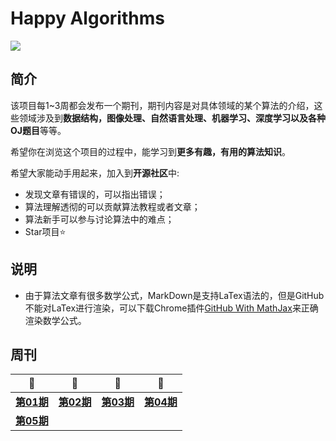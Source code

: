 # Happy Algorithms 
![](https://pbs.twimg.com/media/C9Yn_oaUQAAz-Ph.jpg)

## 简介
该项目每1~3周都会发布一个期刊，期刊内容是对具体领域的某个算法的介绍，这些领域涉及到**数据结构，图像处理、自然语言处理、机器学习、深度学习以及各种OJ题目**等等。

希望你在浏览这个项目的过程中，能学习到**更多有趣，有用的算法知识**。

希望大家能动手用起来，加入到**开源社区**中:

- 发现文章有错误的，可以指出错误；
- 算法理解透彻的可以贡献算法教程或者文章；
- 算法新手可以参与讨论算法中的难点；
- Star项目:star:


## 说明

- 由于算法文章有很多数学公式，MarkDown是支持LaTex语法的，但是GitHub不能对LaTex进行渲染，可以下载Chrome插件[GitHub With MathJax](https://chrome.google.com/webstore/detail/github-with-mathjax/ioemnmodlmafdkllaclgeombjnmnbima)来正确渲染数学公式。

## 周刊

|                    📕                    |                    📗                    |                    📘                    |                    📙                    |
| :--------------------------------------: | :--------------------------------------: | :--------------------------------------: | :--------------------------------------: |
| [**第01期**](https://github.com/neuclil/happy-algorithms/tree/master/%E7%AC%AC01%E6%9C%9F) | [**第02期**](https://github.com/neuclil/happy-algorithms/tree/master/%E7%AC%AC02%E6%9C%9F) | [**第03期**](https://github.com/neuclil/happy-algorithms/tree/master/%E7%AC%AC03%E6%9C%9F) | [**第04期**](https://github.com/conghuaicai/happy-algorithms/tree/master/%E7%AC%AC04%E6%9C%9F) |
| [**第05期**](https://github.com/conghuaicai/happy-algorithms/tree/master/%E7%AC%AC05%E6%9C%9F) |                                          |                                          |                                          |

